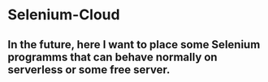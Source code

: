 # Selenium-Cloud

## In the future, here I want to place some Selenium programms that can behave normally on serverless or some free server.


